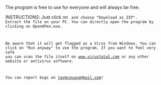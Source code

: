 The program is free to use for everyone and will always be free.

INSTRUCTIONS:
Just click on <Code> and choose "Download as ZIP".
Extract the file on your PC.
You can directly open the program by clicking on OpenOPen.exe.

Be aware that it will get flagged as a Virus from Windows.
You can click on "Run anyway" to use the program.
If you want to feel very safe you can scan the file itself on www.virustotal.com or any other website or antivirus software.

You can report bugs on taymcquaya@mail.com!

